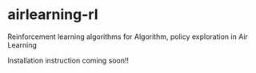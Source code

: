 # airlearning-rl
Reinforcement learning algorithms for Algorithm, policy exploration in Air Learning

Installation instruction coming soon!!

